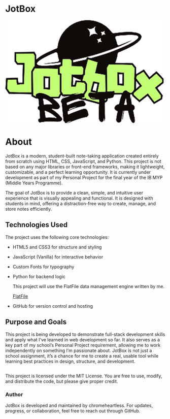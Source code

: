 # JotBox

![JotBox Logo](logo.png)

# About

JotBox is a modern, student-built note-taking application created entirely from scratch using HTML, CSS, JavaScript, and Python. This project is not based on any major libraries or front-end frameworks, making it lightweight, customizable, and a perfect learning opportunity. It is currently under development as part of my Personal Project for the final year of the IB MYP (Middle Years Programme).

The goal of JotBox is to provide a clean, simple, and intuitive user experience that is visually appealing and functional. It is designed with students in mind, offering a distraction-free way to create, manage, and store notes efficiently.

## Technologies Used

The project uses the following core technologies:

- HTML5 and CSS3 for structure and styling
- JavaScript (Vanilla) for interactive behavior
- Custom Fonts for typography
- Python for backend logic
  
  This project will use the FlatFile data management engine written by me.
  
  [FlatFile](https://github.com/chromeheartless/FlatFile)
- GitHub for version control and hosting 


## Purpose and Goals

This project is being developed to demonstrate full-stack development skills and apply what I’ve learned in web development so far. It also serves as a key part of my school’s Personal Project requirement, allowing me to work independently on something I’m passionate about. JotBox is not just a school assignment, it’s a chance for me to create a real, usable tool while learning best practices in design, structure, and development.

## 

This project is licensed under the MIT License. You are free to use, modify, and distribute the code, but please give proper credit.

### Author

JotBox is developed and maintained by chromeheartless. For updates, progress, or collaboration, feel free to reach out through GitHub.
